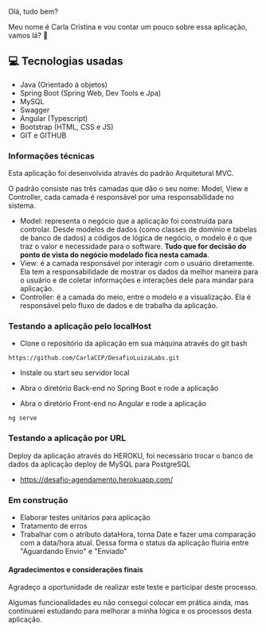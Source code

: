 Olá, tudo bem? 

Meu nome é Carla Cristina e vou contar um pouco sobre essa aplicação, vamos lá?  🤙

## 💻 Tecnologias usadas

- Java (Orientado à objetos)
- Spring Boot (Spring Web, Dev Tools e Jpa)
- MySQL
- Swagger 
- Angular (Typescript)
- Bootstrap (HTML, CSS e JS)
- GIT e GITHUB

### Informações técnicas 

Esta aplicação foi desenvolvida através do padrão Arquitetural MVC. 

O padrão consiste nas três camadas que dão o seu nome: Model, View e Controller, cada camada é responsável por uma responsabilidade no sistema.

- Model: representa o negócio que a aplicação foi construída para controlar. Desde modelos de dados (como classes de domínio e tabelas de banco de dados) a códigos de lógica de negócio, o modelo é o que traz o valor e necessidade para o software. **Tudo que for decisão do ponto de vista do negócio modelado fica nesta camada**.
- View: é a camada responsável por interagir com o usuário diretamente. Ela tem a responsabilidade de mostrar os dados da melhor maneira para o usuário e de coletar informações e interações dele para mandar para aplicação.
- Controller: é a camada do meio, entre o modelo e a visualização. Ela é responsável pelo fluxo de dados e de trabalha da aplicação. 

### Testando a aplicação pelo localHost

- Clone o repositório da aplicação em sua máquina através do git bash

```
https://github.com/CarlaCCP/DesafioLuizaLabs.git
```

- Instale ou start seu servidor local

- Abra o diretório Back-end no Spring Boot e rode a aplicação

- Abra o diretório Front-end no Angular e rode a aplicação

```
ng serve
```

### Testando a aplicação por URL

Deploy da aplicação através do HEROKU, foi necessário trocar o banco de dados da aplicação deploy de MySQL para PostgreSQL

- https://desafio-agendamento.herokuapp.com/

### Em construção

- Elaborar testes unitários para aplicação
- Tratamento de erros 
- Trabalhar com o atributo dataHora, torna Date e fazer uma comparação com a data/hora atual. Dessa forma o status da aplicação fluiria entre "Aguardando Envio" e "Enviado"

#### Agradecimentos e considerações finais

Agradeço a oportunidade de realizar este teste e participar deste processo.

Algumas funcionalidades eu não consegui colocar em prática ainda, mas continuarei estudando para melhorar a minha lógica e os processos desta aplicação. 